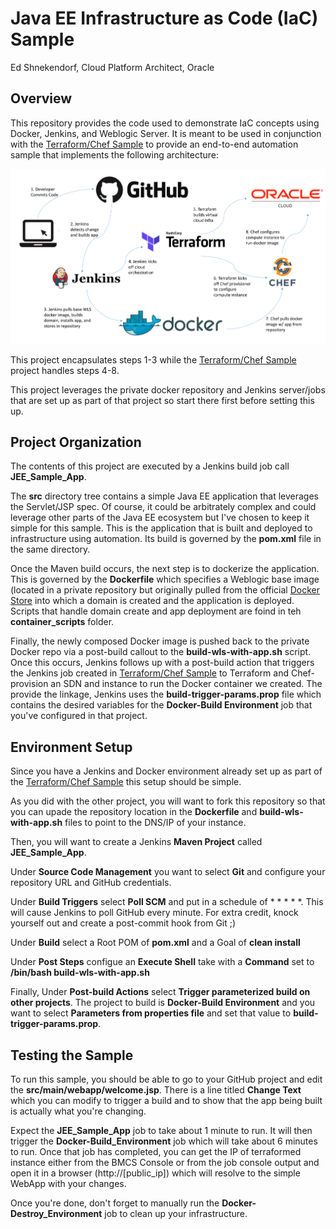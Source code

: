 # Java EE Infrastructure as Code (IaC) Sample
Ed Shnekendorf, Cloud Platform Architect, Oracle

## Overview
This repository provides the code used to demonstrate IaC concepts using Docker, Jenkins, and Weblogic Server.  It is meant to be used in conjunction with the [Terraform/Chef Sample](https://github.com/eshneken/terraform-bmcs-weblogic-jenkins-chef) to provide an end-to-end automation sample that implements the following architecture:

![Project Digraph](src/main/webapp/images/architecture.png  "Project Architecture")

This project encapsulates steps 1-3 while the [Terraform/Chef Sample](https://github.com/eshneken/terraform-bmcs-weblogic-jenkins-chef) project handles steps 4-8.

This project leverages the private docker repository and Jenkins server/jobs that are set up as part of that project so start there first before setting this up.

## Project Organization

The contents of this project are executed by a Jenkins build job call **JEE_Sample_App**.

The **src** directory tree contains a simple Java EE application that leverages the Servlet/JSP spec.  Of course, it could be arbitrately complex and could leverage other parts of the Java EE ecosystem but I've chosen to keep it simple for this sample.  This is the application that is built and deployed to infrastructure using automation.  Its build is governed by the **pom.xml** file in the same directory.

Once the Maven build occurs, the next step is to dockerize the application.  This is governed by the **Dockerfile** which specifies a Weblogic base image (located in a private repository but originally pulled from the official [Docker Store](http://store.docker.com) into which a domain is created and the application is deployed.  Scripts that handle domain create and app deployment are foind in teh **container_scripts** folder.  

Finally, the newly composed Docker image is pushed back to the private Docker repo via a post-build callout to the **build-wls-with-app.sh** script.  Once this occurs, Jenkins follows up with a post-build action that triggers the Jenkins job created in [Terraform/Chef Sample](https://github.com/eshneken/terraform-bmcs-weblogic-jenkins-chef) to Terraform and Chef-provision an SDN and instance to run the Docker container we created.  The provide the linkage, Jenkins uses the **build-trigger-params.prop** file which contains the desired variables for the **Docker-Build Environment** job that you've configured in that project.

## Environment Setup

Since you have a Jenkins and Docker environment already set up as part of the [Terraform/Chef Sample](https://github.com/eshneken/terraform-bmcs-weblogic-jenkins-chef) this setup should be simple.  

As you did with the other project, you will want to fork this repository so that you can upade the repository location in the **Dockerfile** and **build-wls-with-app.sh** files to point to the DNS/IP of your instance.

Then, you will want to create a Jenkins **Maven Project** called **JEE_Sample_App**.  

Under **Source Code Management** you want to select **Git** and configure your repository URL and GitHub credentials.

Under **Build Triggers** select **Poll SCM** and put in a schedule of \* \* \* \* \*.  This will cause Jenkins to poll GitHub every minute.  For extra credit, knock yourself out and create a post-commit hook from Git ;)

Under **Build** select a Root POM of **pom.xml** and a Goal of **clean install**

Under **Post Steps** configue an **Execute Shell** take with a **Command** set to **/bin/bash build-wls-with-app.sh**

Finally, Under **Post-build Actions** select **Trigger parameterized build on other projects**.  The project to build is **Docker-Build Environment** and you want to select **Parameters from properties file** and set that value to **build-trigger-params.prop**.  

## Testing the Sample
To run this sample, you should be able to go to your GitHub project and edit the **src/main/webapp/welcome.jsp**.  There is a line titled **Change Text** which you can modify to trigger a build and to show that the app being built is actually what you're changing.

Expect the **JEE_Sample_App** job to take about 1 minute to run.  It will then trigger the **Docker-Build_Environment** job which will take about 6 minutes to run.  Once that job has completed, you can get the IP of terraformed instance either from the BMCS Console or from the job console output and open it in a browser (http://[public_ip]) which will resolve to the simple WebApp with your changes.

Once you're done, don't forget to manually run the **Docker-Destroy_Environment** job to clean up your infrastructure.